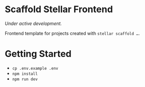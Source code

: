 # Scaffold Stellar Frontend

_Under active development._

Frontend template for projects created with `stellar scaffold …`.

# Getting Started

- `cp .env.example .env`
- `npm install`
- `npm run dev`
